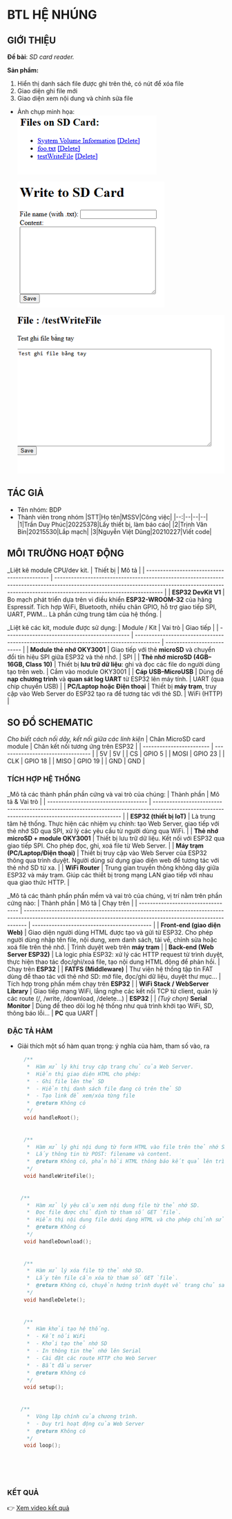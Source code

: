 # BTL HỆ NHÚNG

## GIỚI THIỆU

__Đề bài__: _SD card reader._

__Sản phẩm:__
1. Hiển thị danh sách file được ghi trên thẻ, có nút để xóa file
2. Giao diện ghi file mới
3. Giao diện xem nội dung và chỉnh sửa file
- Ảnh chụp minh họa:\
  ![Ảnh minh họa](sp1.png)
  
  ![Ảnh minh họa](sp2.png)
  
  ![Ảnh minh họa](sp3.png)
## TÁC GIẢ

- Tên nhóm: BDP
- Thành viên trong nhóm
  |STT|Họ tên|MSSV|Công việc|
  |--:|--|--|--|
  |1|Trần Duy Phúc|20225378|Lấy thiết bị, làm báo cáo|
  |2|Trịnh Văn Bin|20215530|Lắp mạch|
  |3|Nguyễn Việt Dũng|20210227|Viết code|
## MÔI TRƯỜNG HOẠT ĐỘNG
_Liệt kê module CPU/dev kit.
| Thiết bị                                    | Mô tả                                                                                                                                                                                               |
| ------------------------------------------- | --------------------------------------------------------------------------------------------------------------------------------------------------------------------------------------------------- |
| **ESP32 DevKit V1** | Bo mạch phát triển dựa trên vi điều khiển **ESP32-WROOM-32** của hãng Espressif. Tích hợp WiFi, Bluetooth, nhiều chân GPIO, hỗ trợ giao tiếp SPI, UART, PWM... Là phần cứng trung tâm của hệ thống. |


_Liệt kê các kit, module được sử dụng: 
| Module / Kit                                  | Vai trò                                                                                 | Giao tiếp                  |
| --------------------------------------------- | --------------------------------------------------------------------------------------- | -------------------------- |
| **Module thẻ nhớ OKY3001**                    | Giao tiếp với thẻ **microSD** và chuyển đổi tín hiệu SPI giữa ESP32 và thẻ nhớ.         | SPI                        |
| **Thẻ nhớ microSD (4GB–16GB, Class 10)**      | Thiết bị **lưu trữ dữ liệu**: ghi và đọc các file do người dùng tạo trên web.           | Cắm vào module OKY3001     |
| **Cáp USB–MicroUSB**                          | Dùng để **nạp chương trình** và **quan sát log UART** từ ESP32 lên máy tính.            | UART (qua chip chuyển USB) |
| **PC/Laptop hoặc Điện thoại**                 | Thiết bị **máy trạm**, truy cập vào Web Server do ESP32 tạo ra để tương tác với thẻ SD. | WiFi (HTTP)                |


## SO ĐỒ SCHEMATIC

_Cho biết cách nối dây, kết nối giữa các linh kiện_ 
| Chân MicroSD card module | Chân kết nối tương ứng trên ESP32 |
| ------------------------ | --------------------------------- |
| 5V                       | 5V                                |
| CS                       | GPIO 5                            |
| MOSI                     | GPIO 23                           |
| CLK                      | GPIO 18                           |
| MISO                     | GPIO 19                           |
| GND                      | GND                               |


### TÍCH HỢP HỆ THỐNG
_Mô tả các thành phần phần cứng và vai trò của chúng: 
| Thành phần                           | Mô tả & Vai trò                                                                                                                                  |
| ------------------------------------ | ------------------------------------------------------------------------------------------------------------------------------------------------ |
| **ESP32 (thiết bị IoT)**             | Là trung tâm hệ thống. Thực hiện các nhiệm vụ chính: tạo Web Server, giao tiếp với thẻ nhớ SD qua SPI, xử lý các yêu cầu từ người dùng qua WiFi. |
| **Thẻ nhớ microSD + module OKY3001** | Thiết bị lưu trữ dữ liệu. Kết nối với ESP32 qua giao tiếp SPI. Cho phép đọc, ghi, xoá file từ Web Server.                                        |
| **Máy trạm (PC/Laptop/Điện thoại)**  | Thiết bị truy cập vào Web Server của ESP32 thông qua trình duyệt. Người dùng sử dụng giao diện web để tương tác với thẻ nhớ SD từ xa.            |
| **WiFi Router**                      | Trung gian truyền thông không dây giữa ESP32 và máy trạm. Giúp các thiết bị trong mạng LAN giao tiếp với nhau qua giao thức HTTP.                |

  _Mô tả các thành phần phần mềm và vai trò của chúng, vị trí nằm trên phần cứng nào:
  | Thành phần                         | Mô tả                                                                                                                                                         | Chạy trên                                   |
| ---------------------------------- | ------------------------------------------------------------------------------------------------------------------------------------------------------------- | ------------------------------------------- |
| **Front-end (giao diện Web)**      | Giao diện người dùng HTML được tạo và gửi từ ESP32. Cho phép người dùng nhập tên file, nội dung, xem danh sách, tải về, chỉnh sửa hoặc xoá file trên thẻ nhớ. | Trình duyệt web trên **máy trạm**           |
| **Back-end (Web Server ESP32)**    | Là logic phía ESP32: xử lý các HTTP request từ trình duyệt, thực hiện thao tác đọc/ghi/xoá file, tạo nội dung HTML động để phản hồi.                          | Chạy trên **ESP32**                         |
| **FATFS (Middleware)**             | Thư viện hệ thống tập tin FAT dùng để thao tác với thẻ nhớ SD: mở file, đọc/ghi dữ liệu, duyệt thư mục...                                                     | Tích hợp trong phần mềm chạy trên **ESP32** |
| **WiFi Stack / WebServer Library** | Giao tiếp mạng WiFi, lắng nghe các kết nối TCP từ client, quản lý các route (/, /write, /download, /delete...)                                                | **ESP32**                                   |
| *(Tuỳ chọn)* **Serial Monitor**    | Dùng để theo dõi log hệ thống như quá trình khởi tạo WiFi, SD, thông báo lỗi...                                                                               | **PC** qua UART                             |



### ĐẶC TẢ HÀM

- Giải thích một số hàm quan trọng: ý nghĩa của hàm, tham số vào, ra

  ```C
    /**
     *  Hàm xử lý khi truy cập trang chủ của Web Server.
     *  Hiển thị giao diện HTML cho phép:
     *  - Ghi file lên thẻ SD
     *  - Hiển thị danh sách file đang có trên thẻ SD
     *  - Tạo link để xem/xóa từng file
     *  @return Không có
     */
    void handleRoot();


    /**
     *  Hàm xử lý ghi nội dung từ form HTML vào file trên thẻ nhớ SD.
     *  Lấy thông tin từ POST: filename và content.
     *  @return Không có, phản hồi HTML thông báo kết quả lên trình duyệt
     */
    void handleWriteFile();


   /**
     *  Hàm xử lý yêu cầu xem nội dung file từ thẻ nhớ SD.
     *  Đọc file được chỉ định từ tham số GET `file`.
     *  Hiển thị nội dung file dưới dạng HTML và cho phép chỉnh sửa rồi lưu lại.
     *  @return Không có
     */
    void handleDownload();


    /**
     *  Hàm xử lý xóa file từ thẻ nhớ SD.
     *  Lấy tên file cần xóa từ tham số GET `file`.
     *  @return Không có, chuyển hướng trình duyệt về trang chủ sau khi xóa
     */
    void handleDelete();


    /**
     *  Hàm khởi tạo hệ thống.
     *  - Kết nối WiFi
     *  - Khởi tạo thẻ nhớ SD
     *  - In thông tin thẻ nhớ lên Serial
     *  - Cài đặt các route HTTP cho Web Server
     *  - Bắt đầu server
     *  @return Không có
     */
    void setup();


   /**
     *  Vòng lặp chính của chương trình.
     *  - Duy trì hoạt động của Web Server
     *  @return Không có
     */
    void loop();

  

 
  ```
  
### KẾT QUẢ

👉 [Xem video kết quả](https://drive.google.com/uc?export=preview&id=1hFZB-HULwBDwqMSNlD8-usERkxRHlSB2)

